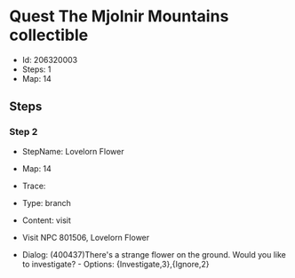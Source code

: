 # Quest The Mjolnir Mountains collectible

- Id: 206320003
- Steps: 1
- Map: 14

## Steps

### Step 2
- StepName:  Lovelorn Flower
- Map:  14
- Trace:  
- Type:  branch
- Content:  visit
- Visit NPC 801506, Lovelorn Flower

- Dialog: (400437)There's a strange flower on the ground. Would you like to investigate? - Options: {Investigate,3},{Ignore,2}


